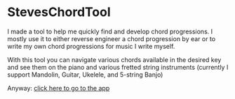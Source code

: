 # StevesChordTool

I made a tool to help me quickly find and develop chord progressions. I mostly use it to 
either reverse engineer a chord progression by ear or to write my own chord progressions for
music I write myself.

With this tool you can navigate various chords available in the desired key and see them 
on the piano and various fretted string instruments (currently I support Mandolin, Guitar, 
Ukelele, and 5-string Banjo)

Anyway: [click here to go to the app](https://gabyalufix.github.io/StevesChordTool/index.html)

